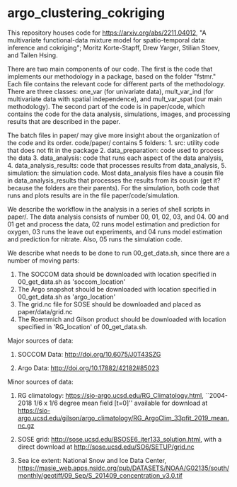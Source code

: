# argo_clustering_cokriging

This repository houses code for https://arxiv.org/abs/2211.04012, "A multivariate functional-data mixture model for spatio-temporal data: inference and cokriging"; Moritz Korte-Stapff, Drew Yarger, Stilian Stoev, and Tailen Hsing.


There are two main components of our code. The first is the code that implements our methodology in a package, based on the folder "fstmr." Each file contains the relevant code for different parts of the methodology. There are three classes: one_var (for univariate data), mult_var_ind (for multivariate data with spatial independence), and mult_var_spat (our main methodology). The second part of the code is in paper/code, which contains the code for the data analysis, simulations, images, and processing results that are described in the paper. 


The batch files in paper/ may give more insight about the organization of the code and its order. code/paper/ contains 5 folders: 1. src: utility code that does not fit in the package 2. data_preparation: code used to process the data 3. data_analysis: code that runs each aspect of the data analysis, 4. data_analysis_results: code that processes results from data_analysis, 5. simulation: the simulation code.  Most data_analysis files have a cousin file in data_analysis_results that processes the results from its cousin (get it? because the folders are their parents). For the simulation, both code that runs and plots results are in the file paper/code/simulation.

We describe the workflow in the analysis in a series of shell scripts in paper/. The data analysis consists of number 00, 01, 02, 03, and 04. 00 and 01 get and process the data, 02 runs model estimation and prediction for oxygen, 03 runs the leave out experiments, and 04 runs model estimation and prediction for nitrate. Also, 05 runs the simulation code. 

We describe what needs to be done to run 00_get_data.sh, since there are a number of moving parts:

1. The SOCCOM data should be downloaded with location specified in 00_get_data.sh as 'soccom_location'
2. The Argo snapshot should be downloaded with location specified in 00_get_data.sh as 'argo_location'
3. The grid.nc file for SOSE should be downloaded and placed as paper/data/grid.nc
4. The Roemmich and Gilson product should be downloaded with location specified in 'RG_location' of 00_get_data.sh.

Major sources of data:

1. SOCCOM Data: http://doi.org/10.6075/J0T43SZG

2. Argo Data: http://doi.org/10.17882/42182#85023

Minor sources of data:

1. RG climatology: https://sio-argo.ucsd.edu/RG_Climatology.html, ``2004-2018 1/6 x 1/6 degree mean field [t=0]'' available for download at https://sio-argo.ucsd.edu/gilson/argo_climatology/RG_ArgoClim_33pfit_2019_mean.nc.gz

2. SOSE grid: http://sose.ucsd.edu/BSOSE6_iter133_solution.html, with a direct download at http://sose.ucsd.edu/SO6/SETUP/grid.nc

3. Sea ice extent: National Snow and Ice Data Center, https://masie_web.apps.nsidc.org/pub/DATASETS/NOAA/G02135/south/monthly/geotiff/09_Sep/S_201409_concentration_v3.0.tif


